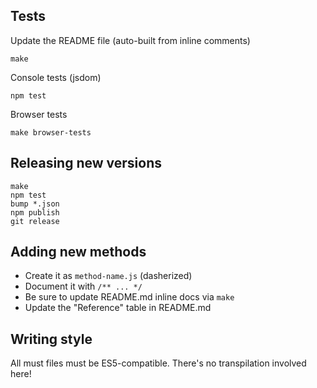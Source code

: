 ## Tests

Update the README file (auto-built from inline comments)

    make

Console tests (jsdom)

    npm test

Browser tests

    make browser-tests

## Releasing new versions

    make
    npm test
    bump *.json
    npm publish
    git release

## Adding new methods

 * Create it as `method-name.js` (dasherized)
 * Document it with `/** ... */`
 * Be sure to update README.md inline docs via `make`
 * Update the "Reference" table in README.md

## Writing style

All must files must be ES5-compatible. There's no transpilation involved here!

